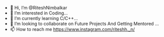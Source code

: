 - 👋 Hi, I’m @RiteshNimbalkar
- 👀 I’m interested in  Coding...
- 🌱 I’m currently learning  C/C++...
- 💞️ I’m looking to collaborate on Future Projects And Getting Mentored ...
- 📫 How to reach me https://www.instagram.com/riteshh._n/

<!---
RiteshNimbalkar/RiteshNimbalkar is a ✨ special ✨ repository because its `README.md` (this file) appears on your GitHub profile.
You can click the Preview link to take a look at your changes.
--->
